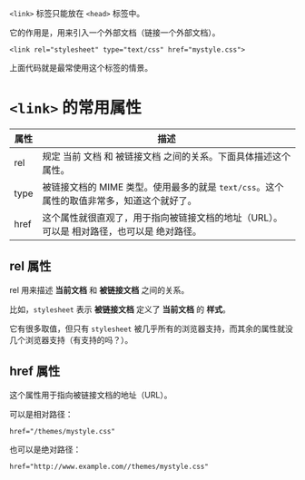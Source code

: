 `<link>` 标签只能放在 `<head>` 标签中。

它的作用是，用来引入一个外部文档（链接一个外部文档）。

```
<link rel="stylesheet" type="text/css" href="mystyle.css">
```

上面代码就是最常使用这个标签的情景。

# `<link>` 的常用属性

|属性|描述|
|---|---|
|rel|规定 当前 文档 和 被链接文档 之间的关系。下面具体描述这个属性。|
|type|被链接文档的 MIME 类型。使用最多的就是 `text/css`。这个属性的取值非常多，知道这个就好了。|
|href|这个属性就很直观了，用于指向被链接文档的地址（URL）。可以是 相对路径，也可以是 绝对路径。|

## rel 属性

rel 用来描述 **当前文档** 和 **被链接文档** 之间的关系。

比如，`stylesheet` 表示 **被链接文档** 定义了 **当前文档** 的 **样式**。

它有很多取值，但只有 `stylesheet` 被几乎所有的浏览器支持，而其余的属性就没几个浏览器支持（有支持的吗？）。

## href 属性

这个属性用于指向被链接文档的地址（URL）。

可以是相对路径：

```
href="/themes/mystyle.css"
```

也可以是绝对路径：

```
href="http://www.example.com//themes/mystyle.css"
```
